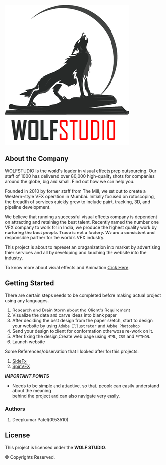 
![](images/logo.png "The Wolf Studio")

## About the Company

WOLFSTUDIO is the world's leader in visual effects prep outsourcing. Our staff of 1000 has delivered over 80,000 
high-quality shots for companies around the globe, big and small. Find out how we can help you.

Founded in 2010 by former staff from The Mill, we set out to create a Western-style VFX operation in Mumbai.
Initially focused on rotoscoping, the breadth of services quickly grew to include paint, tracking, 3D, and 
pipeline development. 

We believe that running a successful visual effects company is dependent on attracting and retaining the best 
talent. Recently named the number one VFX company to work for in India, we produce the highest quality work by 
nurturing the best people. Trace is not a factory. We are a consistent and responsible partner for 
the world’s VFX industry.

This project is about to represet an oraganization into market by advertising thier services and all
by developing and lauching the website into the industry.

To know more about visual effects and Animation [Click Here](https://en.wikipedia.org/wiki/Visual_effects).

## Getting Started

There are certain steps needs to be completed before making actual project using any languages.
1. Research and Brain Storm about the Client's Requirement
2. Visualize the data and carve ideas into blank paper
3. After deciding the best design from the paper sketch, start to design your website by using 
```Adobe Illustrator``` and ```Adobe Photoshop```
4. Send your design to client for conformation otherwose re-work on it.
5. After fixing the design,Create web page using ```HTML```, ```CSS``` and ```PYTHON```.
6. Launch website

Some References/observation that I looked after for this projects:

1. [SideFx](https://www.sidefx.com/)
2. [SpinVFX](https://www.spinvfx.com/)


***IMPORTANT POINTS***

- Needs to be simple and attactive. so that, people can easily understand about the meaning  
  behind the project and can also navigate very easily.

### Authors

1. Deepkumar Patel(0953510)

## License 

This project is licensed under the **WOLF STUDIO**.

© Copyrights Reserved.
